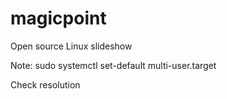 # magicpoint
Open source Linux slideshow

Note: sudo systemctl set-default multi-user.target

Check resolution
